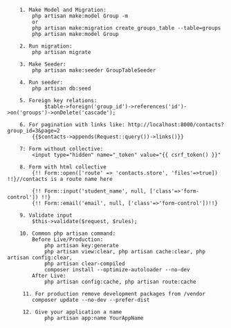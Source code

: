         1. Make Model and Migration:
        	php artisan make:model Group -m
        	or
        	php artisan make:migration create_groups_table --table=groups
        	php artisan make:model Group
        
        2. Run migration:
        	php artisan migrate
        
        3. Make Seeder:
        	php artisan make:seeder GroupTableSeeder
        
        4. Run seeder:
        	php artisan db:seed
        
        5. Foreign key relations:
        		$table->foreign('group_id')->references('id')->on('groups')->onDelete('cascade');
        
        6. For pagination with links like: http://localhost:8000/contacts?group_id=3&page=2
        	{{$contacts->appends(Request::query())->links()}}
        
        7: Form without collective:
        	<input type="hidden" name="_token" value="{{ csrf_token() }}"
        
        8. Form with html collective
        	{!! Form::open(['route' => 'contacts.store', 'files'=>true]) !!}//contacts is a route name here
        
        	{!! Form::input('student_name', null, ['class'=>'form-control']) !!}
        	{!! Form::email('email', null, ['class'=>'form-control'])!!}
        
        9. Validate input
            $this->validate($request, $rules);
            
        10. Common php artisan command:
            Before Live/Production:
                php artisan key:generate    
                php artisan view:clear, php artisan cache:clear, php artisan config:clear,             
                php artisan clear-compiled
                composer install --optimize-autoloader --no-dev
            After Live:            
                php artisan config:cache, php artisan route:cache
                   
         11. For production remove development packages from /vendor   
            composer update --no-dev --prefer-dist
            
         12. Give your application a name
                php artisan app:name YourAppName
